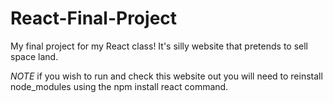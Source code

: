 # React-Final-Project
My final project for my React class! It's silly website that pretends to sell space land.


*NOTE* if you wish to run and check this website out you will need to reinstall node_modules using the npm install react command.
